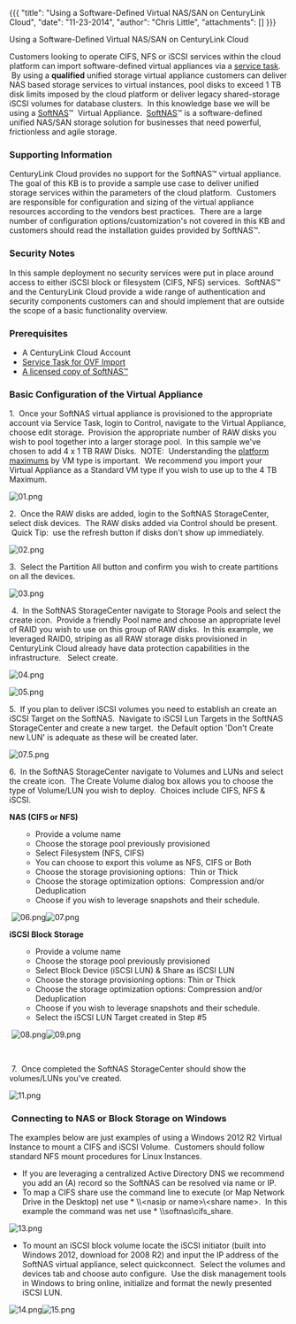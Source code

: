 {{{
  "title": "Using a Software-Defined Virtual NAS/SAN on CenturyLink Cloud",
  "date": "11-23-2014",
  "author": "Chris Little",
  "attachments": []
}}}

Using a Software-Defined Virtual NAS/SAN on CenturyLink Cloud
<p>Customers looking to operate CIFS, NFS or iSCSI services within the cloud platform can import software-defined virtual appliances via a <a href="http://www.centurylinkcloud.com/products/support/service-tasks" target="_blank">service task</a>. &nbsp;By
  using a <strong>qualified</strong> unified storage virtual appliance customers can deliver NAS based storage services to virtual instances, pool disks to exceed 1 TB disk limits imposed by the cloud platform or deliver legacy shared-storage iSCSI volumes
  for database clusters. &nbsp;In this knowledge base we will be using a <a href="http://www.softnas.com/" target="_blank">SoftNAS</a>&trade;&nbsp; Virtual Appliance. &nbsp;<a href="http://www.softnas.com/" target="_blank">SoftNAS</a>&trade; is a software-defined
  unified NAS/SAN storage solution for businesses that need powerful, frictionless and agile storage.</p>
<h3>Supporting Information</h3>
<p>CenturyLink Cloud provides no support for the SoftNAS&trade; virtual appliance.&nbsp; The goal of this KB is to provide a sample use case to deliver unified storage services within the parameters of the cloud platform. &nbsp;Customers are responsible
  for configuration and sizing of the virtual appliance resources according to the vendors best practices. &nbsp;There are a large number of configuration options/customization's not covered in this KB and customers should read the installation guides
  provided by SoftNAS&trade;. &nbsp;</p>
<h3>Security Notes</h3>
<p>In this sample deployment no security services were put in place around access to either iSCSI block or filesystem (CIFS, NFS) services. &nbsp;SoftNAS&trade; and the CenturyLink Cloud provide a wide range of authentication and security components customers
  can and should implement that are outside the scope of a basic functionality overview. &nbsp;</p>
<h3>Prerequisites</h3>
<ul>
  <li>A CenturyLink Cloud Account</li>
  <li><a href="http://www.centurylinkcloud.com/products/support/service-tasks" target="_blank">Service Task for OVF Import</a>
  </li>
  <li><a href="https://www.softnas.com/wp/purchase/" target="_blank">A licensed copy of SoftNAS&trade;</a>&nbsp;</li>
</ul>
<h3>Basic Configuration of the Virtual Appliance</h3>
<p>1. &nbsp;Once your SoftNAS virtual appliance is provisioned to the appropriate account via Service Task, login to Control, navigate to the Virtual Appliance, choose edit storage. &nbsp;Provision the appropriate number of RAW disks you wish to pool together
  into a larger storage pool. &nbsp;In this sample we've chosen to add 4 x 1 TB RAW Disks. &nbsp;NOTE: &nbsp;Understanding the <a href="https://t3n.zendesk.com/entries/21819996-Cloud-Server-Instance-Size-and-Performance" target="_blank">platform maximums</a>  by VM type is important. &nbsp;We recommend you import your Virtual Appliance as a Standard VM type if you wish to use up to the 4 TB Maximum.</p>
<p><img src="https://t3n.zendesk.com/attachments/token/0ZsPgqKIA4veBnI7cAzmrFaLF/?name=01.png" alt="01.png" />
</p>
<p>2. &nbsp;Once the RAW disks are added, login to the SoftNAS StorageCenter, select disk devices. &nbsp;The RAW disks added via Control should be present. &nbsp;Quick Tip: &nbsp;use the refresh button if disks don't show up immediately.</p>
<p><img src="https://t3n.zendesk.com/attachments/token/d4pSont7RJBqUiCxQbOCDBGdK/?name=02.png" alt="02.png" />
</p>
<p>3. &nbsp;Select the Partition All button and confirm you wish to create partitions on all the devices. &nbsp;</p>
<p><img src="https://t3n.zendesk.com/attachments/token/oI56Y7R1zEh96nYcQnATzhnwm/?name=03.png" alt="03.png" />
</p>
<p>&nbsp;4. &nbsp;In the SoftNAS StorageCenter navigate to Storage Pools and select the create icon. &nbsp;Provide a friendly Pool name and choose an appropriate level of RAID you wish to use on this group of RAW disks. &nbsp;In this example, we leveraged
  RAID0, striping as all RAW storage disks provisioned in CenturyLink Cloud already have data protection capabilities in the infrastructure. &nbsp; Select create.</p>
<p><img src="https://t3n.zendesk.com/attachments/token/IgA5AaqpTL3WWJ3C08ZAkcNIz/?name=04.png" alt="04.png" />
</p>
<p><img src="https://t3n.zendesk.com/attachments/token/IeVWtKfwwueGpZpNw2HF99yGr/?name=05.png" alt="05.png" />
</p>
<p>5. &nbsp;If you plan to deliver iSCSI volumes you need to establish an create an iSCSI Target on the SoftNAS. &nbsp;Navigate to iSCSI Lun Targets in the SoftNAS StorageCenter and create a new target. &nbsp;the Default option 'Don't Create new LUN' is
  adequate as these will be created later. &nbsp;</p>
<p><img src="https://t3n.zendesk.com/attachments/token/0MXxRdYOWjhr2063hWF2iOrAr/?name=07.5.png" alt="07.5.png" />
</p>
<p>6. &nbsp;In the SoftNAS StorageCenter navigate to Volumes and LUNs and select the create icon. &nbsp;The Create Volume dialog box allows you to choose the type of Volume/LUN you wish to deploy. &nbsp;Choices include CIFS, NFS &amp; iSCSI.</p>
<p><strong>NAS (CIFS or NFS)</strong>
</p>
<ul>
  <ul>
    <li>Provide a volume name</li>
    <li>Choose the storage pool previously provisioned</li>
    <li>Select Filesystem (NFS, CIFS)</li>
    <li>You can choose to export this volume as NFS, CIFS or Both</li>
    <li>Choose the storage provisioning options: &nbsp;Thin or Thick</li>
    <li>Choose the storage optimization options: &nbsp;Compression and/or Deduplication</li>
    <li>Choose if you wish to leverage snapshots and their schedule. &nbsp;</li>
  </ul>
</ul>
<p>&nbsp;<img src="https://t3n.zendesk.com/attachments/token/oVVG69HLoCUca5kn0Ad9G4dmX/?name=06.png" alt="06.png" /><img src="https://t3n.zendesk.com/attachments/token/CQdtxA17BiBtBWDPGrL529GTE/?name=07.png" alt="07.png" />
</p>
<p><strong>iSCSI Block Storage</strong>&nbsp;</p>
<ul>
  <ul>
    <li>Provide a volume name</li>
    <li>Choose the storage pool previously provisioned</li>
    <li>Select Block Device (iSCSI LUN) &amp; Share as iSCSI LUN</li>
    <li>Choose the storage provisioning options: Thin or Thick</li>
    <li>Choose the storage optimization options: Compression and/or Deduplication</li>
    <li>Choose if you wish to leverage snapshots and their schedule.</li>
    <li>Select the iSCSI LUN Target created in Step #5</li>
  </ul>
</ul>
<p>&nbsp;<img src="https://t3n.zendesk.com/attachments/token/WMcQ523BCP8rmfJOSH2HAF5m6/?name=08.png" alt="08.png" /><img src="https://t3n.zendesk.com/attachments/token/uhDPrDHGodnohoDn8djHGxTJo/?name=09.png" alt="09.png" />
</p>
<p>&nbsp;</p>
<p>&nbsp;7. &nbsp;Once completed the SoftNAS StorageCenter should show the volumes/LUNs you've created.</p>
<p><img src="https://t3n.zendesk.com/attachments/token/R4OkVbxVxrZAIImKMIYnrdSUe/?name=11.png" alt="11.png" />
</p>
<h3>&nbsp;Connecting to NAS or Block Storage on Windows</h3>
<p>The examples below are just examples of using a Windows 2012 R2 Virtual Instance to mount a CIFS and iSCSI Volume. &nbsp;Customers should follow standard NFS mount procedures for Linux Instances.</p>
<ul>
  <li>If you are leveraging a centralized Active Directory DNS we recommend you add an (A) record so the SoftNAS can be resolved via name or IP.</li>
  <li>To map a CIFS share use the command line to execute (or Map Network Drive in the Desktop) net use * \\&lt;nasip or name&gt;\&lt;share name&gt;. &nbsp;In this example the command was net use * \\softnas\cifs_share. &nbsp;</li>
</ul>
<p><img src="https://t3n.zendesk.com/attachments/token/rsxU1iVZFiVq1Zm9qdWHskBwy/?name=13.png" alt="13.png" />
</p>
<ul>
  <li>To mount an iSCSI block volume locate the iSCSI initiator (built into Windows 2012, download for 2008 R2) and input the IP address of the SoftNAS virtual appliance, select quickconnect. &nbsp;Select the volumes and devices tab and choose auto configure.
    &nbsp;Use the disk management tools in Windows to bring online, initialize and format the newly presented iSCSI LUN. &nbsp;</li>
</ul>
<p><img src="https://t3n.zendesk.com/attachments/token/Ej2UatZKKxHwufg6a0xCjknlH/?name=14.png" alt="14.png" /><img src="https://t3n.zendesk.com/attachments/token/VS3faxlm2uGEToqVUTBLJ9N4t/?name=15.png" alt="15.png" />
</p>
<p><em><strong>&nbsp;</strong></em>
</p>